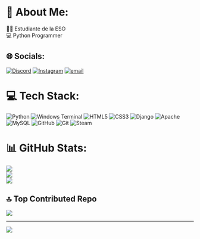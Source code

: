 # 💫 About Me:
👨‍💻 Estudiante de la ESO<br>💻 Python Programmer<br>


## 🌐 Socials:
[![Discord](https://img.shields.io/badge/Discord-%237289DA.svg?logo=discord&logoColor=white)](https://discord.gg/7CGFXsAu) [![Instagram](https://img.shields.io/badge/Instagram-%23E4405F.svg?logo=Instagram&logoColor=white)](https://instagram.com/rubenblascoa) [![email](https://img.shields.io/badge/Email-D14836?logo=gmail&logoColor=white)](mailto:rubenblascoarmengod@gmail.com) 

# 💻 Tech Stack:
![Python](https://img.shields.io/badge/python-3670A0?style=for-the-badge&logo=python&logoColor=ffdd54) ![Windows Terminal](https://img.shields.io/badge/Windows%20Terminal-%234D4D4D.svg?style=for-the-badge&logo=windows-terminal&logoColor=white) ![HTML5](https://img.shields.io/badge/html5-%23E34F26.svg?style=for-the-badge&logo=html5&logoColor=white) ![CSS3](https://img.shields.io/badge/css3-%231572B6.svg?style=for-the-badge&logo=css3&logoColor=white) ![Django](https://img.shields.io/badge/django-%23092E20.svg?style=for-the-badge&logo=django&logoColor=white) ![Apache](https://img.shields.io/badge/apache-%23D42029.svg?style=for-the-badge&logo=apache&logoColor=white) ![MySQL](https://img.shields.io/badge/mysql-4479A1.svg?style=for-the-badge&logo=mysql&logoColor=white) ![GitHub](https://img.shields.io/badge/github-%23121011.svg?style=for-the-badge&logo=github&logoColor=white) ![Git](https://img.shields.io/badge/git-%23F05033.svg?style=for-the-badge&logo=git&logoColor=white) ![Steam](https://img.shields.io/badge/steam-%23000000.svg?style=for-the-badge&logo=steam&logoColor=white)
# 📊 GitHub Stats:
![](https://github-readme-stats.vercel.app/api?username=Rubenba5&theme=dark&hide_border=false&include_all_commits=false&count_private=false)<br/>
![](https://nirzak-streak-stats.vercel.app/?user=Rubenba5&theme=dark&hide_border=false)<br/>
![](https://github-readme-stats.vercel.app/api/top-langs/?username=Rubenba5&theme=dark&hide_border=false&include_all_commits=false&count_private=false&layout=compact)

## 🔝 Top Contributed Repo
![](https://github-contributor-stats.vercel.app/api?username=Rubenba5&limit=5&theme=dark&combine_all_yearly_contributions=true)

---
[![](https://visitcount.itsvg.in/api?id=Rubenba5&icon=0&color=0)](https://visitcount.itsvg.in)

<!-- Proudly created with GPRM ( https://gprm.itsvg.in ) --
-->
